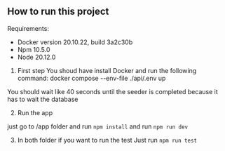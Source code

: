 ## How to run this project

Requirements:
- Docker version 20.10.22, build 3a2c30b
- Npm 10.5.0
- Node 20.12.0

1. First step
You shoud have install Docker and run the following command:
docker compose --env-file ./api/.env up

You should wait like 40 seconds until the seeder is completed because it has to wait the database

2. Run the app

just go to /app folder and run `npm install` and run `npm run dev`


3. In both folder if you want to run the test 
Just run `npm run test`
